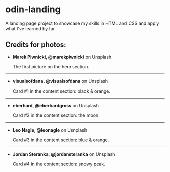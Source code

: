 # odin-landing

A landing page project to showcase my skills
in HTML and CSS and apply what I've learned by far.


## Credits for photos:

- **Marek Piwnicki, @marekpiwnicki** on Unsplash

  The first picture on the hero section.
------------------------------------------------

- **visualsofdana, @visualsofdana** on Unsplash

  Card #1 in the content section: black & orange.
------------------------------------------------


- **eberhard, @eberhardgross** on Unsplash

  Card #2 in the content section: the moon.
------------------------------------------------


- **Leo Nagle, @leonagle** on Usnplash

  Card #3 in the content section: blue & orange.
------------------------------------------------


- **Jordan Steranka, @jordansteranka** on Unsplash

  Card #4 in the content section: snowy peak.